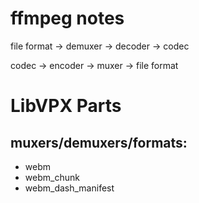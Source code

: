 
# ffmpeg notes


file format -> demuxer -> decoder -> codec

codec -> encoder -> muxer -> file format


# LibVPX Parts



## muxers/demuxers/formats:
- webm
- webm_chunk
- webm_dash_manifest


